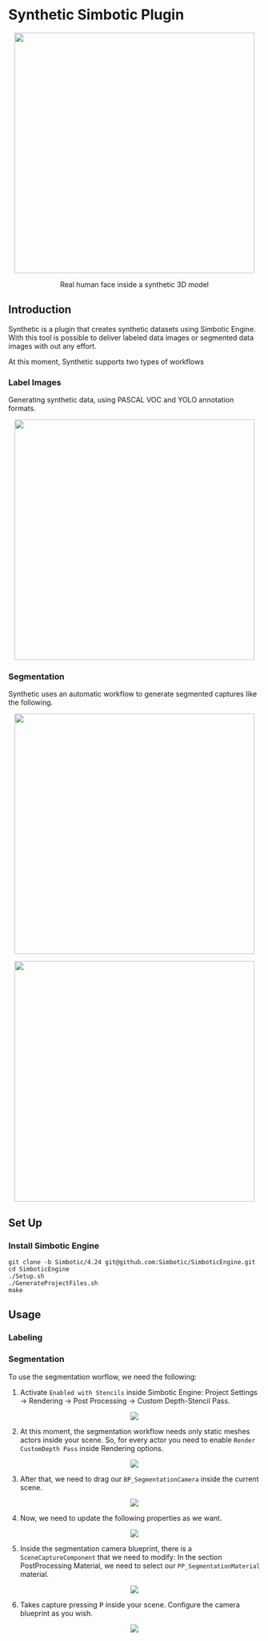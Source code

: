 # Synthetic Simbotic Plugin
<p align="center"> 
    <img src="docs/labeling/df.gif" width="480">
     <p align="center">Real human face inside a synthetic 3D model</p>
</p>

## Introduction
Synthetic is a plugin that creates synthetic datasets using Simbotic Engine. With this tool is possible to deliver labeled data images or segmented data images with out any effort.

At this moment, Synthetic supports two types of workflows
### Label Images
Generating synthetic data, using PASCAL VOC and YOLO annotation formats.

<p align="center"> 
    <img src="docs/labeling/dc.gif" width="480">
</p>

### Segmentation
Synthetic uses an automatic workflow to generate segmented captures like the following.

<p align="center"> 
    <img src="docs/images/segmentation/capture.png" width="480">
</p>

<p align="center"> 
    <img src="docs/images/segmentation/capture2.png" width="480">
</p>


## Set Up

### Install Simbotic Engine

```
git clone -b Simbotic/4.24 git@github.com:Simbotic/SimboticEngine.git
cd SimboticEngine
./Setup.sh
./GenerateProjectFiles.sh
make
```

## Usage

### Labeling

### Segmentation
To use the segmentation worflow, we need the following:

1. Activate `Enabled with Stencils` inside Simbotic Engine: Project Settings -> Rendering -> Post Processing -> Custom Depth-Stencil Pass.
<p align="center"> 
    <img src="docs/images/segmentation/1.png">
</p>

2. At this moment, the segmentation workflow needs only static meshes actors inside your scene. So, for every actor you need to enable `Render CustomDepth Pass` inside Rendering options.

<p align="center"> 
    <img src="docs/images/segmentation/2.png">
</p>

3. After that, we need to drag our `BP_SegmentationCamera` inside the current scene. 

<p align="center"> 
    <img src="docs/images/segmentation/3.png">
</p>

4. Now, we need to update the following properties as we want. 

<p align="center"> 
    <img src="docs/images/segmentation/4.png">
</p>


5. Inside the segmentation camera blueprint, there is a `SceneCaptureComponent` that we need to modify: In the section PostProcessing Material, we need to select our `PP_SegmentationMaterial` material.

<p align="center"> 
    <img src="docs/images/segmentation/5.png">
</p>

6. Takes capture pressing <kbd>P</kbd> inside your scene. Configure the camera blueprint as you wish.

<p align="center"> 
    <img src="docs/images/segmentation/6.png">
</p>